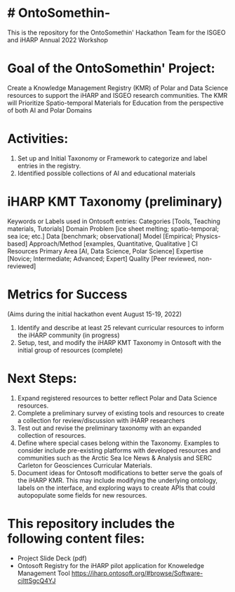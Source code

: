 # # OntoSomethin-
This is the repository for the OntoSomethin' Hackathon Team for the ISGEO and iHARP Annual 2022 Workshop

# Goal of the OntoSomethin' Project: 
Create a Knowledge Management Registry (KMR) of Polar and Data Science resources to support the iHARP and ISGEO research communities. 
The KMR will Prioritize Spatio-temporal Materials for Education from the perspective of both AI and Polar Domains

# Activities: 
1) Set up and Initial Taxonomy or Framework to categorize and label entries in the registry. 
2) Identified possible collections of AI and educational materials





# iHARP KMT Taxonomy (preliminary)
Keywords or Labels used in Ontosoft entries: 
Categories [Tools, Teaching materials, Tutorials]
Domain Problem [ice sheet melting; spatio-temporal; sea ice; etc.]
Data [benchmark; observational]
Model [Empirical; Physics-based]
Approach/Method [examples, Quantitative, Qualitative ]
CI Resources
Primary Area [AI, Data Science, Polar Science]
Expertise [Novice; Intermediate; Advanced; Expert]
Quality [Peer reviewed, non-reviewed]


# Metrics for Success 
(Aims during the initial hackathon event August 15-19, 2022)
1) Identify and describe at least 25 relevant curricular resources to inform the iHARP community (in progress)
2) Setup, test, and modify the iHARP KMT Taxonomy in Ontosoft with the initial group of resources (complete)

# Next Steps: 
1) Expand registered resources to better reflect Polar and Data Science resources. 
2) Complete a preliminary survey of existing tools and resources to create a collection for review/discussion with iHARP researchers
3) Test out and revise the preliminary taxonomy with an expanded collection of resources. 
4) Define where special cases belong within the Taxonomy. Examples to consider include pre-existing platforms with developed resources and communities such as the Arctic Sea Ice News & Analysis and SERC Carleton for Geosciences Curricular Materials. 
5) Document ideas for Ontosoft modifications to better serve the goals of the iHARP KMR. This may include modifying the underlying ontology, labels on the interface, and exploring ways to create APIs that could autopopulate some fields for new resources.


# This repository includes the following content files: 
- Project Slide Deck (pdf)
- Ontosoft Registry for the iHARP pilot application for Knoweledge Management Tool
      https://iharp.ontosoft.org/#browse/Software-cjlttSgcQ4YJ
      
      
